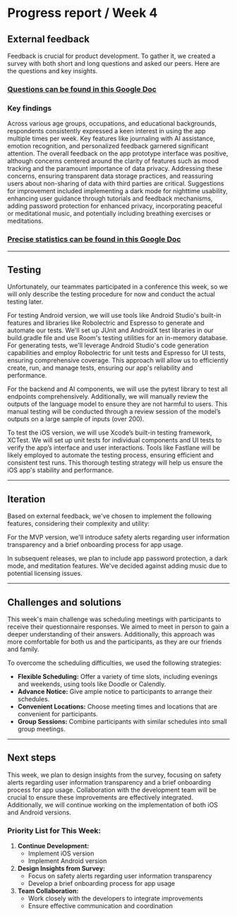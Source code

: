 # Progress report / Week 4

## External feedback

Feedback is crucial for product development. To gather it, we created a survey with both short and long questions and asked our peers. Here are the questions and key insights.

### [Questions can be found in this Google Doc](https://docs.google.com/document/d/1M22KP7II5Llm-k8ytnodT2h_IwuQaESo_rkZug9sgvI/edit?usp=sharing)

### Key findings

Across various age groups, occupations, and educational backgrounds, respondents consistently expressed a keen interest in using the app multiple times per week. Key features like journaling with AI assistance, emotion recognition, and personalized feedback garnered significant attention. The overall feedback on the app prototype interface was positive, although concerns centered around the clarity of features such as mood tracking and the paramount importance of data privacy. Addressing these concerns, ensuring transparent data storage practices, and reassuring users about non-sharing of data with third parties are critical. Suggestions for improvement included implementing a dark mode for nighttime usability, enhancing user guidance through tutorials and feedback mechanisms, adding password protection for enhanced privacy, incorporating peaceful or meditational music, and potentially including breathing exercises or meditations.

### [Precise statistics can be found in this Google Doc](https://docs.google.com/document/d/1cdh-CbmJ8e9Eo_pd0nxy0rkButdFIeAYwYZFKAA_DbA/edit?usp=sharing)

---

## Testing

Unfortunately, our teammates participated in a conference this week, so we will only describe the testing procedure for now and conduct the actual testing later.

For testing Android version, we will use tools like Android Studio's built-in features and libraries like Robolectric and Espresso to generate and automate our tests. We'll set up JUnit and AndroidX test libraries in our build.gradle file and use Room's testing utilities for an in-memory database. For generating tests, we'll leverage Android Studio's code generation capabilities and employ Robolectric for unit tests and Espresso for UI tests, ensuring comprehensive coverage. This approach will allow us to efficiently create, run, and manage tests, ensuring our app's reliability and performance.

For the backend and AI components, we will use the pytest library to test all endpoints comprehensively. Additionally, we will manually review the outputs of the language model to ensure they are not harmful to users. This manual testing will be conducted through a review session of the model’s outputs on a large sample of inputs (over 200).

To test the iOS version, we will use Xcode’s built-in testing framework, XCTest. We will set up unit tests for individual components and UI tests to verify the app’s interface and user interactions. Tools like Fastlane will be likely employed to automate the testing process, ensuring efficient and consistent test runs. This thorough testing strategy will help us ensure the iOS app's stability and performance.

---

## **Iteration**

Based on external feedback, we've chosen to implement the following features, considering their complexity and utility:

For the MVP version, we'll introduce safety alerts regarding user information transparency and a brief onboarding process for app usage.

In subsequent releases, we plan to include app password protection, a dark mode, and meditation features. We've decided against adding music due to potential licensing issues.

---

## Challenges and solutions

This week's main challenge was scheduling meetings with participants to receive their questionnaire responses. We aimed to meet in person to gain a deeper understanding of their answers. Additionally, this approach was more comfortable for both us and the participants, as they are our friends and family.

To overcome the scheduling difficulties, we used the following strategies:

- **Flexible Scheduling:** Offer a variety of time slots, including evenings and weekends, using tools like Doodle or Calendly.
- **Advance Notice:** Give ample notice to participants to arrange their schedules.
- **Convenient Locations:** Choose meeting times and locations that are convenient for participants.
- **Group Sessions:** Combine participants with similar schedules into small group meetings.

---

## Next steps

This week, we plan to design insights from the survey, focusing on safety alerts regarding user information transparency and a brief onboarding process for app usage. Collaboration with the development team will be crucial to ensure these improvements are effectively integrated. Additionally, we will continue working on the implementation of both iOS and Android versions. 

### Priority List for This Week:

1. **Continue Development:**
    - Implement iOS version
    - Implement Android version
2. **Design Insights from Survey:**
    - Focus on safety alerts regarding user information transparency
    - Develop a brief onboarding process for app usage
3. **Team Collaboration:**
    - Work closely with the developers to integrate improvements
    - Ensure effective communication and coordination
